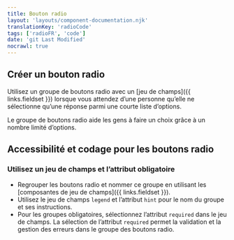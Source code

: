```yaml
---
title: Bouton radio
layout: 'layouts/component-documentation.njk'
translationKey: 'radioCode'
tags: ['radioFR', 'code']
date: 'git Last Modified'
nocrawl: true
---
```


## Créer un bouton radio

Utilisez un groupe de boutons radio avec un [jeu de champs]({{ links.fieldset }}) lorsque vous attendez d’une personne qu’elle ne sélectionne qu’une réponse parmi une courte liste d’options.

Le groupe de boutons radio aide les gens à faire un choix grâce à un nombre limité d’options.

## Accessibilité et codage pour les boutons radio

### Utilisez un jeu de champs et l’attribut obligatoire

- Regrouper les boutons radio et nommer ce groupe en utilisant les [composantes de jeu de champs]({{ links.fieldset }}).
- Utilisez le jeu de champs `legend` et l’attribut `hint` pour le nom du groupe et ses instructions.
- Pour les groupes obligatoires, sélectionnez l’attribut `required` dans le jeu de champs. La sélection de l’attribut `required` permet la validation et la gestion des erreurs dans le groupe des boutons radio.